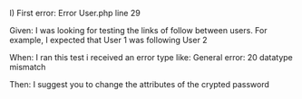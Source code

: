 I) First error: Error User.php line 29

Given: I was looking for testing the links of follow between users. For example, I expected that User 1 was following User 2  



When: I ran this test i received an error type like: General error: 20 datatype mismatch

Then: I suggest you to change the attributes of the crypted password
